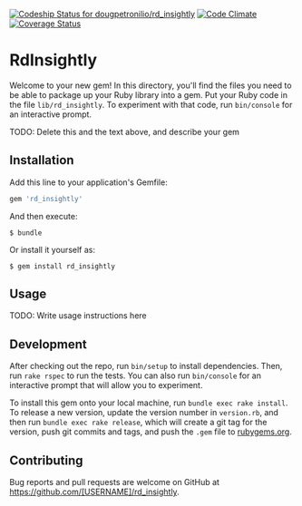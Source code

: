 [ ![Codeship Status for dougpetronilio/rd_insightly](https://codeship.com/projects/d36b91a0-fcc3-0132-8760-5a06a30fe976/status?branch=master)](https://codeship.com/projects/87584)
[![Code Climate](https://codeclimate.com/github/dougpetronilio/rd_insightly/badges/gpa.svg)](https://codeclimate.com/github/dougpetronilio/rd_insightly)
[![Coverage Status](https://coveralls.io/repos/dougpetronilio/rd_insightly/badge.svg)](https://coveralls.io/r/dougpetronilio/rd_insightly)
# RdInsightly

Welcome to your new gem! In this directory, you'll find the files you need to be able to package up your Ruby library into a gem. Put your Ruby code in the file `lib/rd_insightly`. To experiment with that code, run `bin/console` for an interactive prompt.

TODO: Delete this and the text above, and describe your gem

## Installation

Add this line to your application's Gemfile:

```ruby
gem 'rd_insightly'
```

And then execute:

    $ bundle

Or install it yourself as:

    $ gem install rd_insightly

## Usage

TODO: Write usage instructions here

## Development

After checking out the repo, run `bin/setup` to install dependencies. Then, run `rake rspec` to run the tests. You can also run `bin/console` for an interactive prompt that will allow you to experiment.

To install this gem onto your local machine, run `bundle exec rake install`. To release a new version, update the version number in `version.rb`, and then run `bundle exec rake release`, which will create a git tag for the version, push git commits and tags, and push the `.gem` file to [rubygems.org](https://rubygems.org).

## Contributing

Bug reports and pull requests are welcome on GitHub at https://github.com/[USERNAME]/rd_insightly.

